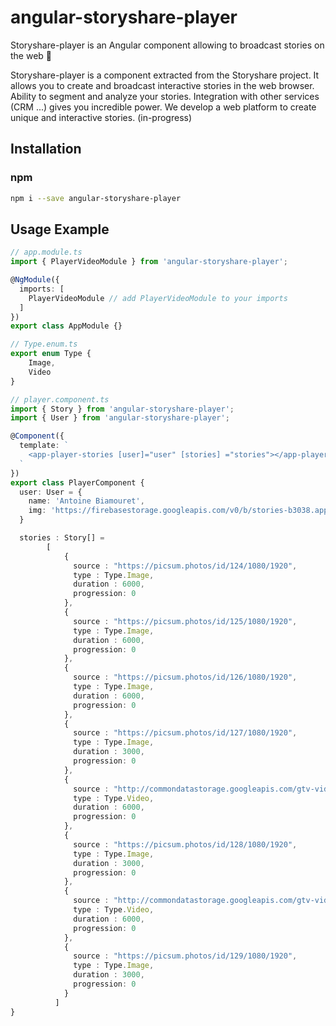 # angular-storyshare-player

Storyshare-player is an Angular component allowing to broadcast stories on the web 🚀

Storyshare-player is a component extracted from the Storyshare project. It allows you to create and broadcast interactive stories in the web browser.
Ability to segment and analyze your stories.
Integration with other services (CRM ...) gives you incredible power.
We develop a web platform to create unique and interactive stories. (in-progress)


## Installation

### npm

```bash
npm i --save angular-storyshare-player
```

## Usage Example

```typescript
// app.module.ts
import { PlayerVideoModule } from 'angular-storyshare-player';

@NgModule({
  imports: [
    PlayerVideoModule // add PlayerVideoModule to your imports
  ]
})
export class AppModule {}
```

```typescript
// Type.enum.ts
export enum Type {
    Image,
    Video
}
```

```typescript
// player.component.ts
import { Story } from 'angular-storyshare-player';
import { User } from 'angular-storyshare-player';

@Component({
  template: `
    <app-player-stories [user]="user" [stories] ="stories"></app-player-stories>
  `
})
export class PlayerComponent {
  user: User = {
    name: 'Antoine Biamouret',
    img: 'https://firebasestorage.googleapis.com/v0/b/stories-b3038.appspot.com/o/me.svg?alt=media&token=523d7e9d-40bc-4866-8637-95d5a74017a8'
  }

  stories : Story[] = 
        [
            {
              source : "https://picsum.photos/id/124/1080/1920",
              type : Type.Image,
              duration : 6000,
              progression: 0
            },
            {
              source : "https://picsum.photos/id/125/1080/1920",
              type : Type.Image,
              duration : 6000,
              progression: 0
            },
            {
              source : "https://picsum.photos/id/126/1080/1920",
              type : Type.Image,
              duration : 6000,
              progression: 0
            },
            {
              source : "https://picsum.photos/id/127/1080/1920",
              type : Type.Image,
              duration : 3000,
              progression: 0
            },
            {
              source : "http://commondatastorage.googleapis.com/gtv-videos-bucket/sample/ForBiggerJoyrides.mp4",
              type : Type.Video,
              duration : 6000,
              progression: 0
            },
            {
              source : "https://picsum.photos/id/128/1080/1920",
              type : Type.Image,
              duration : 3000,
              progression: 0
            },
            {
              source : "http://commondatastorage.googleapis.com/gtv-videos-bucket/sample/ForBiggerJoyrides.mp4",
              type : Type.Video,
              duration : 6000,
              progression: 0
            },
            {
              source : "https://picsum.photos/id/129/1080/1920",
              type : Type.Image,
              duration : 3000,
              progression: 0
            }
          ]
}
```